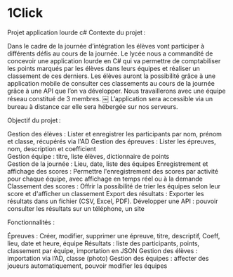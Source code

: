 # 1Click
Projet application lourde c#
Contexte du projet :  

Dans le cadre de la journée d’intégration les élèves vont participer à différents défis au cours de la journée. Le lycée nous a commandité de concevoir une application lourde en C# qui va permettre de comptabiliser les points marqués par les élèves dans leurs équipes et réaliser un classement de ces derniers. Les élèves auront la possibilité grâce à une application mobile de consulter ces classements au cours de la journée grâce à une API que l’on va développer. Nous travaillerons avec une équipe réseau constitué de 3 membres. ￼ L’application sera accessible via un bureau à distance car elle sera hébergée sur nos serveurs. 

Objectif du projet : 

Gestion des élèves : Lister et enregistrer les participants par nom, prénom et classe, récupérés via l'AD 
Gestion des épreuves : Lister les épreuves, nom, description et coefficient  
Gestion équipe : titre, liste élèves, dictionnaire de points  
Gestion de la journée : Lieu, date, liste des équipes 
Enregistrement et affichage des scores : Permettre l'enregistrement des scores par activité pour chaque équipe, avec affichage en temps réel ou à la demande 
Classement des scores : Offrir la possibilité de trier les équipes selon leur score et d'afficher un classement 
Export des résultats : Exporter les résultats dans un fichier (CSV, Excel, PDF). 
Développer une API : pouvoir consulter les résultats sur un téléphone, un site  

Fonctionnalités : 

Épreuves : Créer, modifier, supprimer une épreuve, titre, descriptif, Coeff, lieu, date et heure, équipe 
Résultats : liste des participants, points, classement par équipe, importation en JSON 
Gestion des élèves : importation via l’AD, classe (photo) 
Gestion des équipes : affecter des joueurs automatiquement, pouvoir modifier les équipes  


 
